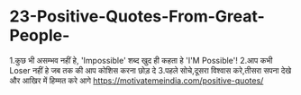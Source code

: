# 23-Positive-Quotes-From-Great-People-
1.कुछ भी असम्भव नहीं हे, 'Impossible' शब्द खुद ही कहता हे 'I'M Possible'!  2.आप कभी Loser नहीं हे जब तक की आप कोशिस करना छोड़ दे  3.पहले सोचे,दूसरा विश्वास करे,तीसरा सपना देखे और आखिर में हिम्मत करे आगे https://motivatemeindia.com/positive-quotes/
